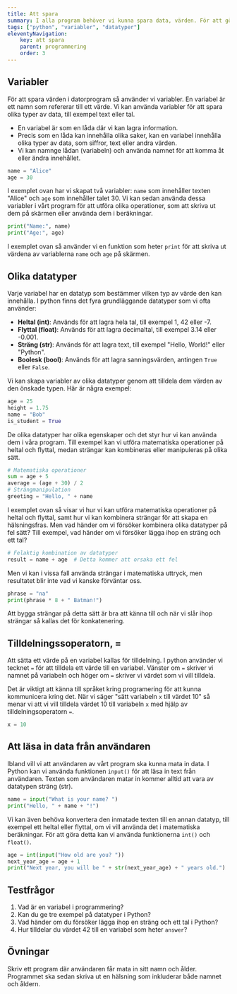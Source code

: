 ```yaml
---
title: Att spara
summary: I alla program behöver vi kunna spara data, värden. För att göra det använder vi variabler.
tags: ["python", "variabler", "datatyper"]
eleventyNavigation:
    key: att spara
    parent: programmering
    order: 3
---
```


## Variabler

För att spara värden i datorprogram så använder vi variabler. En variabel är ett namn som refererar till ett värde. Vi kan använda variabler för att spara olika typer av data, till exempel text eller tal.

* En variabel är som en låda där vi kan lagra information. 
* Precis som en låda kan innehålla olika saker, kan en variabel innehålla olika typer av data, som siffror, text eller andra värden. 
* Vi kan namnge lådan (variabeln) och använda namnet för att komma åt eller ändra innehållet.

```python
name = "Alice"
age = 30
```

I exemplet ovan har vi skapat två variabler: `name` som innehåller texten "Alice" och `age` som innehåller talet 30. Vi kan sedan använda dessa variabler i vårt program för att utföra olika operationer, som att skriva ut dem på skärmen eller använda dem i beräkningar.

```python
print("Name:", name)
print("Age:", age)
```

I exemplet ovan så använder vi en funktion som heter `print` för att skriva ut värdena av variablerna `name` och `age` på skärmen.

## Olika datatyper

Varje variabel har en datatyp som bestämmer vilken typ av värde den kan innehålla. I python finns det fyra grundläggande datatyper som vi ofta använder:

* **Heltal (int)**: Används för att lagra hela tal, till exempel 1, 42 eller -7.
* **Flyttal (float)**: Används för att lagra decimaltal, till exempel 3.14 eller -0.001.
* **Sträng (str)**: Används för att lagra text, till exempel
    "Hello, World!" eller "Python".
* **Boolesk (bool)**: Används för att lagra sanningsvärden, antingen `True` eller `False`.

Vi kan skapa variabler av olika datatyper genom att tilldela dem värden av den önskade typen. Här är några exempel:

```python
age = 25
height = 1.75
name = "Bob"
is_student = True
```

De olika datatyper har olika egenskaper och det styr hur vi kan använda dem i våra program. Till exempel kan vi utföra matematiska operationer på heltal och flyttal, medan strängar kan kombineras eller manipuleras på olika sätt.

```python
# Matematiska operationer
sum = age + 5
average = (age + 30) / 2
# Strängmanipulation
greeting = "Hello, " + name
```

I exemplet ovan så visar vi hur vi kan utföra matematiska operationer på heltal och flyttal, samt hur vi kan kombinera strängar för att skapa en hälsningsfras.
Men vad händer om vi försöker kombinera olika datatyper på fel sätt? Till exempel, vad händer om vi försöker lägga ihop en sträng och ett tal?

```python
# Felaktig kombination av datatyper
result = name + age  # Detta kommer att orsaka ett fel
```

Men vi kan i vissa fall använda strängar i matematiska uttryck, men resultatet blir inte vad vi kanske förväntar oss.

```python
phrase = "na"
print(phrase * 8 + " Batman!")
```

Att bygga strängar på detta sätt är bra att känna till och när vi slår ihop strängar så kallas det för konkatenering.

## Tilldelningssoperatorn, =

Att sätta ett värde på en variabel kallas för tilldelning. I python använder vi tecknet `=` för att tilldela ett värde till en variabel. Vänster om `=` skriver vi namnet på variabeln och höger om `=` skriver vi värdet som vi vill tilldela.

Det är viktigt att känna till språket kring programering för att kunna kommunicera kring det. När vi säger "sätt variabeln `x` till värdet 10" så menar vi att vi vill tilldela värdet 10 till variabeln `x` med hjälp av tilldelningsoperatorn `=`.

```python
x = 10
```

## Att läsa in data från användaren

Ibland vill vi att användaren av vårt program ska kunna mata in data. I Python kan vi använda funktionen `input()` för att läsa in text från användaren. Texten som användaren matar in kommer alltid att vara av datatypen sträng (str).

```python
name = input("What is your name? ")
print("Hello, " + name + "!")
```

Vi kan även behöva konvertera den inmatade texten till en annan datatyp, till exempel ett heltal eller flyttal, om vi vill använda det i matematiska beräkningar. För att göra detta kan vi använda funktionerna `int()` och `float()`.

```python
age = int(input("How old are you? "))
next_year_age = age + 1
print("Next year, you will be " + str(next_year_age) + " years old.")
```

## Testfrågor

1. Vad är en variabel i programmering?
2. Kan du ge tre exempel på datatyper i Python?
3. Vad händer om du försöker lägga ihop en sträng och ett tal i Python?
4. Hur tilldelar du värdet 42 till en variabel som heter `answer`?

## Övningar

Skriv ett program där användaren får mata in sitt namn och ålder. Programmet ska sedan skriva ut en hälsning som inkluderar både namnet och åldern.
